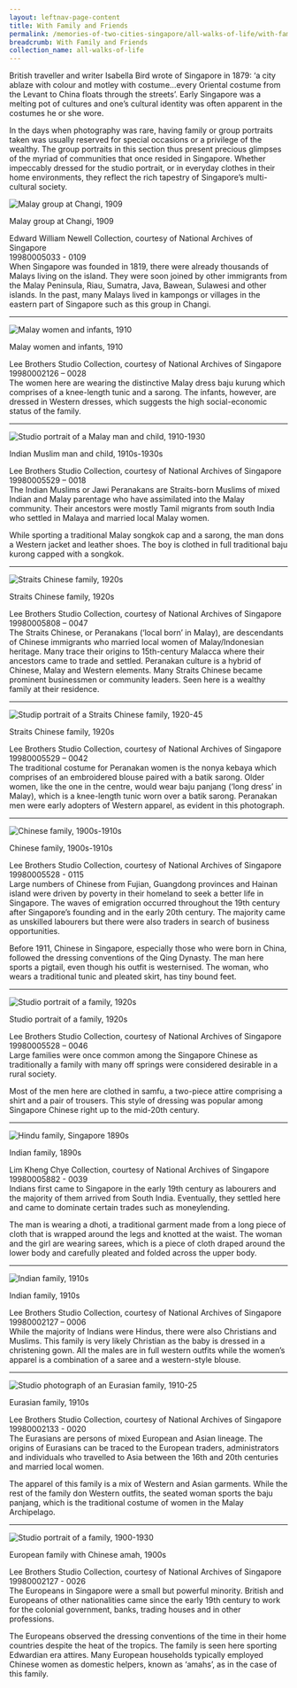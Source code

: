 ```yaml
---
layout: leftnav-page-content
title: With Family and Friends
permalink: /memories-of-two-cities-singapore/all-walks-of-life/with-family-and-friends/
breadcrumb: With Family and Friends
collection_name: all-walks-of-life
---
```

British traveller and writer Isabella Bird wrote of Singapore in 1879: ‘a city ablaze with colour and motley with costume…every Oriental costume from the Levant to China floats through the streets’. Early Singapore was a melting pot of cultures and one’s cultural identity was often apparent in the costumes he or she wore.  

In the days when photography was rare, having family or group portraits taken was usually reserved for special occasions or a privilege of the wealthy. The group portraits in this section thus present precious glimpses of the myriad of communities that once resided in Singapore. Whether impeccably dressed for the studio portrait, or in everyday clothes in their home environments, they reflect the rich tapestry of Singapore’s multi-cultural society. 
<p></p>
<p></p>

![Malay group at Changi, 1909](/images/all-walks-of-life/Sub3-1-malay-group-at-changi-rz.jpg)
<div class="custom-caption">
<div><p>Malay group at Changi, 1909</p></div>
<div>Edward William Newell Collection, courtesy of National Archives of Singapore</div>
<div>19980005033 - 0109</div>
</div>
When Singapore was founded in 1819, there were already thousands of Malays living on the island. They were soon joined by other immigrants from the Malay Peninsula, Riau, Sumatra, Java, Bawean, Sulawesi and other islands.  In the past, many Malays lived in kampongs or villages in the eastern part of Singapore such as this group in Changi.
<p></p>
<p></p>
<hr>

![Malay women and infants, 1910](/images/all-walks-of-life/Sub3-2-malay-women-and-infants.jpg)
<div class="custom-caption">
<div><p>Malay women and infants, 1910</p></div>
<div>Lee Brothers Studio Collection, courtesy of National Archives of Singapore</div>
<div>19980002126 – 0028</div>
</div>
The women here are wearing the distinctive Malay dress baju kurung which comprises of a knee-length tunic and a sarong. The infants, however, are dressed in Western dresses, which suggests the high social-economic status of the family.  
<p></p>
<p></p>
<hr>

![Studio portrait of a Malay man and child, 1910-1930](/images/all-walks-of-life/Sub3-3-indian-muslim-man-and-child.jpg)
<div class="custom-caption">
<div><p>Indian Muslim man and child, 1910s-1930s</p></div>
<div>Lee Brothers Studio Collection, courtesy of National Archives of Singapore</div>
<div>19980005529 – 0018</div>
</div>
The Indian Muslims or Jawi Peranakans are Straits-born Muslims of mixed Indian and Malay parentage who have assimilated into the Malay community. Their ancestors were mostly Tamil migrants from south India who settled in Malaya and married local Malay women. 

While sporting a traditional Malay songkok cap and a sarong, the man dons a Western jacket and leather shoes. The boy is clothed in full traditional baju kurong capped with a songkok.
<p></p>
<p></p>
<hr>

![Straits Chinese family, 1920s](/images/all-walks-of-life/Sub3-4-straits-chinese-family-rz-cr.jpg)
<div class="custom-caption">
<div><p>Straits Chinese family, 1920s</p></div>
<div>Lee Brothers Studio Collection, courtesy of National Archives of Singapore</div>
<div>19980005808 – 0047</div>
</div>
The Straits Chinese, or Peranakans (‘local born’ in Malay), are descendants of Chinese immigrants who married local women of Malay/Indonesian heritage. Many trace their origins to 15th-century Malacca where their ancestors came to trade and settled. Peranakan culture is a hybrid of Chinese, Malay and Western elements. Many Straits Chinese became prominent businessmen or community leaders. Seen here is a wealthy family at their residence.
<p></p>
<p></p>
<hr>

![Studip portrait of a Straits Chinese family, 1920-45](/images/all-walks-of-life/Sub3-5-straits-chinese-family.jpg)
<div class="custom-caption">
<div><p>Straits Chinese family, 1920s</p></div>
<div>Lee Brothers Studio Collection, courtesy of National Archives of Singapore</div>
<div>19980005529 – 0042</div>
</div>
The traditional costume for Peranakan women is the nonya kebaya which comprises of an embroidered blouse paired with a batik sarong. Older women, like the one in the centre, would wear baju panjang (‘long dress’ in Malay), which is a knee-length tunic worn over a batik sarong. Peranakan men were early adopters of Western apparel, as evident in this photograph.
<p></p>
<p></p>
<hr>

![Chinese family, 1900s-1910s](/images/all-walks-of-life/Sub3-6-chinese-family-rz-cr.jpg)
<div class="custom-caption">
<div><p>Chinese family, 1900s-1910s</p></div>
<div>Lee Brothers Studio Collection, courtesy of National Archives of Singapore</div>
<div>19980005528 - 0115</div>
</div>
Large numbers of Chinese from Fujian, Guangdong provinces and Hainan island were driven by poverty in their homeland to seek a better life in Singapore. The waves of emigration occurred throughout the 19th century after Singapore’s founding and in the early 20th century. The majority came as unskilled labourers but there were also traders in search of business opportunities.  

Before 1911, Chinese in Singapore, especially those who were born in China, followed the dressing conventions of the Qing Dynasty. The man here sports a pigtail, even though his outfit is westernised. The woman, who wears a traditional tunic and pleated skirt, has tiny bound feet.
<p></p>
<p></p>
<hr>

![Studio portrait of a family, 1920s](/images/all-walks-of-life/Sub3-7-studio-portrait-of-a-family.jpg)
<div class="custom-caption">
<div><p>Studio portrait of a family, 1920s</p></div>
<div>Lee Brothers Studio Collection, courtesy of National Archives of Singapore</div>
<div>19980005528 – 0046</div>
</div>
Large families were once common among the Singapore Chinese as traditionally a family with many off springs were considered desirable in a rural society.

Most of the men here are clothed in samfu, a two-piece attire comprising a shirt and a pair of trousers. This style of dressing was popular among Singapore Chinese right up to the mid-20th century.
<p></p>
<p></p>
<hr>

![Hindu family, Singapore 1890s](/images/all-walks-of-life/Sub3-8-indian-family.jpg)
<div class="custom-caption">
<div><p>Indian family, 1890s</p></div>
<div>Lim Kheng Chye Collection, courtesy of National Archives of Singapore</div>
<div>19980005882 - 0039</div>
</div>
Indians first came to Singapore in the early 19th century as labourers and the majority of them arrived from South India. Eventually, they settled here and came to dominate certain trades such as moneylending.

The man is wearing a dhoti, a traditional garment made from a long piece of cloth that is wrapped around the legs and knotted at the waist. The woman and the girl are wearing sarees, which is a piece of cloth draped around the lower body and carefully pleated and folded across the upper body.
<p></p>
<p></p>
<hr>

![Indian family, 1910s](/images/all-walks-of-life/Sub3-9-indian-family.jpg)
<div class="custom-caption">
<div><p>Indian family, 1910s</p></div>
<div>Lee Brothers Studio Collection, courtesy of National Archives of Singapore</div>
<div>19980002127 – 0006</div>
</div>
While the majority of Indians were Hindus, there were also Christians and Muslims. This family is very likely Christian as the baby is dressed in a christening gown. All the males are in full western outfits while the women’s apparel is a combination of a saree and a western-style blouse.
<p></p>
<p></p>
<hr>

![Studio photograph of an Eurasian family, 1910-25](/images/all-walks-of-life/Sub3-10-eurasian-family-cr.jpg)
<div class="custom-caption">
<div><p>Eurasian family, 1910s</p></div>
<div>Lee Brothers Studio Collection, courtesy of National Archives of Singapore</div>
<div>19980002133 - 0020</div>
</div>
The Eurasians are persons of mixed European and Asian lineage. The origins of Eurasians can be traced to the European traders, administrators and individuals who travelled to Asia between the 16th and 20th centuries and married local women. 

The apparel of this family is a mix of Western and Asian garments. While the rest of the family don Western outfits, the seated woman sports the baju panjang, which is the traditional costume of women in the Malay Archipelago.
<p></p>
<p></p>
<hr>

![Studio portrait of a family, 1900-1930](/images/all-walks-of-life/Sub3-11-european-family-with-chinese-amah.jpg)
<div class="custom-caption">
<div><p>European family with Chinese amah, 1900s</p></div>
<div>Lee Brothers Studio Collection, courtesy of National Archives of Singapore</div>
<div>19980002127 - 0026</div>
</div>
The Europeans in Singapore were a small but powerful minority. British and Europeans of other nationalities came since the early 19th century to work for the colonial government, banks, trading houses and in other professions. 

The Europeans observed the dressing conventions of the time in their home countries despite the heat of the tropics. The family is seen here sporting Edwardian era attires. Many European households typically employed Chinese women as domestic helpers, known as ‘amahs’, as in the case of this family.
<p></p>
<p></p>
